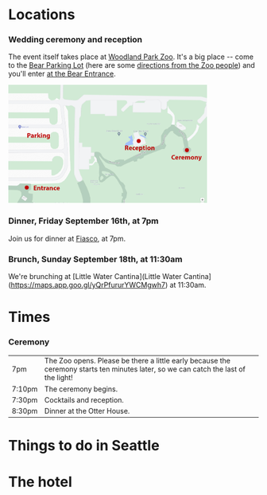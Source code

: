 # Locations

### Wedding ceremony and reception

The event itself takes place at [Woodland Park Zoo](https://www.zoo.org/). It's a big place -- come to the [Bear Parking Lot](https://goo.gl/maps/kZCgSavnzkApNWCt9) (here are some [directions from the Zoo people](directions_to_parking.pdf)) and you'll enter [at the Bear Entrance](https://maps.app.goo.gl/8Tae6WihHTc5fsAB8).

<a href="zoo_guest_map.jpg"><img src="zoo_guest_map.jpg" width="400px"></a>

### Dinner, Friday September 16th, at 7pm

Join us for dinner at [Fiasco](https://maps.app.goo.gl/K4VzUQYjb3uMHy8z8), at 7pm.


### Brunch, Sunday September 18th, at 11:30am

We're brunching at [Little Water Cantina](Little Water Cantina](https://maps.app.goo.gl/yQrPfururYWCMgwh7) at 11:30am.


# Times

### Ceremony

|  |  |
|---|---|
| 7pm | The Zoo opens. Please be there a little early because the ceremony starts ten minutes later, so we can catch the last of the light! |
| 7:10pm | The ceremony begins. |
| 7:30pm | Cocktails and reception. |
| 8:30pm | Dinner at the Otter House. |



# Things to do in Seattle


# The hotel